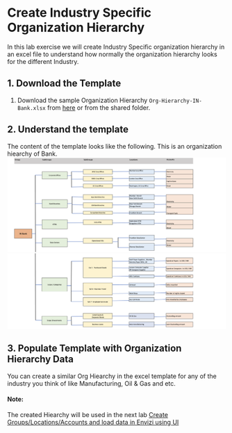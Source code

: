 # Create Industry Specific Organization Hierarchy

In this lab exercise we will create Industry Specific organization hierarchy in an excel file to understand how normally the organization hierarchy looks for the different Industry.

## 1. Download the Template

1. Download the sample Organization Hierarchy `Org-Hierarchy-IN-Bank.xlsx` from [here](./files/Org-Hierarchy-IN-Bank.xlsx) or from the shared folder.

## 2. Understand the template

The content of the template looks like the following. This is an organization hiearchy of Bank.
    <img src="images/image1.png">
    <img src="images/image2.png">

## 3. Populate Template with Organization Hierarchy Data

You can create a similar Org Hiearchy in the excel template for any of the industry you think of like Manufacturing, Oil & Gas and etc.

#### Note: 
The created Hiearchy will be used in the next lab [Create Groups/Locations/Accounts and load data in Envizi using UI](../111-1-using-ui-to-create-groups-location-accounts-and-data)
